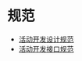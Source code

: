 # 规范

* [活动开发设计规范](https://note.youdao.com/share/?id=3de7340561b5c33f5f5befe843d5f3a1&type=note#/)
* [活动开发接口规范](http://192.168.1.26:8080/doku.php?id=outguide:interface:3.0.0)